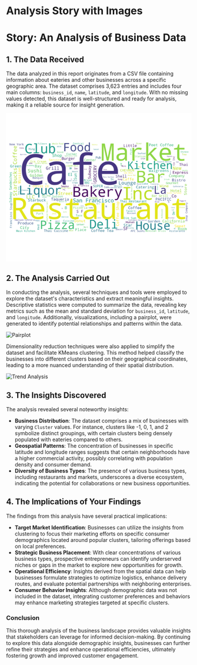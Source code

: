 # Analysis Story with Images

# Story: An Analysis of Business Data

## 1. The Data Received
The data analyzed in this report originates from a CSV file containing information about eateries and other businesses across a specific geographic area. The dataset comprises 3,623 entries and includes four main columns: `business_id`, `name`, `latitude`, and `longitude`. With no missing values detected, this dataset is well-structured and ready for analysis, making it a reliable source for insight generation.

![Word Cloud](./word_cloud.png)

## 2. The Analysis Carried Out
In conducting the analysis, several techniques and tools were employed to explore the dataset's characteristics and extract meaningful insights. Descriptive statistics were computed to summarize the data, revealing key metrics such as the mean and standard deviation for `business_id`, `latitude`, and `longitude`. Additionally, visualizations, including a pairplot, were generated to identify potential relationships and patterns within the data.

![Pairplot](python/tdsproject2/eateries/pairplot.png)

Dimensionality reduction techniques were also applied to simplify the dataset and facilitate KMeans clustering. This method helped classify the businesses into different clusters based on their geographical coordinates, leading to a more nuanced understanding of their spatial distribution.

![Trend Analysis](./trend_analysis.png)

## 3. The Insights Discovered
The analysis revealed several noteworthy insights:
- **Business Distribution**: The dataset comprises a mix of businesses with varying `Cluster` values. For instance, clusters like -1, 0, 1, and 2 symbolize distinct groupings, with certain clusters being densely populated with eateries compared to others.
- **Geospatial Patterns**: The concentration of businesses in specific latitude and longitude ranges suggests that certain neighborhoods have a higher commercial activity, possibly correlating with population density and consumer demand.
- **Diversity of Business Types**: The presence of various business types, including restaurants and markets, underscores a diverse ecosystem, indicating the potential for collaborations or new business opportunities.

## 4. The Implications of Your Findings
The findings from this analysis have several practical implications:
- **Target Market Identification**: Businesses can utilize the insights from clustering to focus their marketing efforts on specific consumer demographics located around popular clusters, tailoring offerings based on local preferences.
- **Strategic Business Placement**: With clear concentrations of various business types, prospective entrepreneurs can identify underserved niches or gaps in the market to explore new opportunities for growth.
- **Operational Efficiency**: Insights derived from the spatial data can help businesses formulate strategies to optimize logistics, enhance delivery routes, and evaluate potential partnerships with neighboring enterprises.
- **Consumer Behavior Insights**: Although demographic data was not included in the dataset, integrating customer preferences and behaviors may enhance marketing strategies targeted at specific clusters.

### Conclusion
This thorough analysis of the business landscape provides valuable insights that stakeholders can leverage for informed decision-making. By continuing to explore this data alongside demographic insights, businesses can further refine their strategies and enhance operational efficiencies, ultimately fostering growth and improved customer engagement.